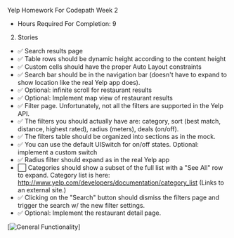Yelp Homework For Codepath Week 2





- Hours Required For Completion: 9
2. Stories
* :white_check_mark: Search results page
* :white_check_mark: Table rows should be dynamic height according to the content height
* :white_check_mark: Custom cells should have the proper Auto Layout constraints
* :white_check_mark: Search bar should be in the navigation bar (doesn't have to expand to show location like the real Yelp app does).
* :white_check_mark: Optional: infinite scroll for restaurant results
* :white_check_mark: Optional: Implement map view of restaurant results
* :white_check_mark: Filter page. Unfortunately, not all the filters are supported in the Yelp API.
* :white_check_mark: The filters you should actually have are: category, sort (best match, distance, highest rated), radius (meters), deals (on/off).
* :white_check_mark: The filters table should be organized into sections as in the mock.
* :white_check_mark: You can use the default UISwitch for on/off states. Optional: implement a custom switch
* :white_check_mark: Radius filter should expand as in the real Yelp app
* :white_large_square: Categories should show a subset of the full list with a "See All" row to expand. Category list is here: http://www.yelp.com/developers/documentation/category_list (Links to an external site.)
* :white_check_mark: Clicking on the "Search" button should dismiss the filters page and trigger the search w/ the new filter settings.
* :white_check_mark: Optional: Implement the restaurant detail page.

[![General Functionality](https://github.com/franklinho/YelpHomework/blob/master/YelpHomework.gif)]
  




